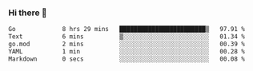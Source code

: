 ### Hi there 👋

<!--
**yeya24/yeya24** is a ✨ _special_ ✨ repository because its `README.md` (this file) appears on your GitHub profile.

Here are some ideas to get you started:

- 🔭 I’m currently working on ...
- 🌱 I’m currently learning ...
- 👯 I’m looking to collaborate on ...
- 🤔 I’m looking for help with ...
- 💬 Ask me about ...
- 📫 How to reach me: ...
- 😄 Pronouns: ...
- ⚡ Fun fact: ...
-->

<!--START_SECTION:waka-->

```txt
Go             8 hrs 29 mins   ████████████████████████▒   97.91 %
Text           6 mins          ▒░░░░░░░░░░░░░░░░░░░░░░░░   01.34 %
go.mod         2 mins          ░░░░░░░░░░░░░░░░░░░░░░░░░   00.39 %
YAML           1 min           ░░░░░░░░░░░░░░░░░░░░░░░░░   00.28 %
Markdown       0 secs          ░░░░░░░░░░░░░░░░░░░░░░░░░   00.08 %
```

<!--END_SECTION:waka-->
